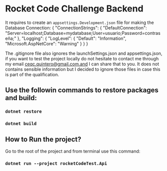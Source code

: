 # Rocket Code Challenge Backend

It requires to create an `appsettings.Development.json` file for making the Database Connection:
{
  "ConnectionStrings": {
    "DefaultConnection": "Server=localhost;Database=mydatabase;User=usuario;Password=contraseña;"
  },
  "Logging": {
    "LogLevel": {
      "Default": "Information",
      "Microsoft.AspNetCore": "Warning"
    }
  }
}

The .gitignore file also ignores the launchSettings.json and appsettings.json, if you want to test the project locally do not hesitate to contact me through my email ceqc.quintero@gmail.com.and I can share that to you. It does not contains sensible information but I decided to ignore those files in case this is part of the qualification. 
## Use the followin commands to restore packages and build:

### `dotnet restore`
### `dotnet build`

## How to Run the project? 
Go to the root of the project and from terminal use this command:

### `dotnet run --project rocketCodeTest.Api`
